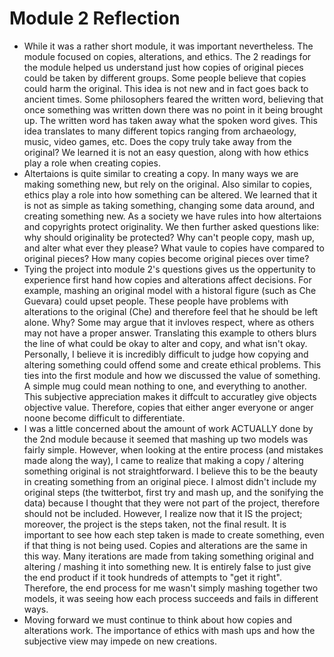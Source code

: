 # Module 2 Reflection
- While it was a rather short module, it was important nevertheless. The module focused on copies, alterations, and ethics. The 2 readings for the module helped us understand just how copies of original pieces could be taken by different groups. Some people believe that copies could harm the original. This idea is not new and in fact goes back to ancient times. Some philosophers feared the written word, believing that once something was written down there was no point in it being brought up. The written word has taken away what the spoken word gives. This idea translates to many different topics ranging from archaeology, music, video games, etc. Does the copy truly take away from the original? We learned it is not an easy question, along with how ethics play a role when creating copies. 
- Altertaions is quite similar to creating a copy. In many ways we are making something new, but rely on the original. Also similar to copies, ethics play a role into how something can be altered. We learned that it is not as simple as taking something, changing some data around, and creating something new. As a society we have rules into how altertaions and copyrights protect originality. We then further asked questions like: why should originality be protected? Why can't people copy, mash up, and alter what ever they please? What vaule to copies have compared to original pieces? How many copies become original pieces over time? 
- Tying the project into module 2's questions gives us the oppertunity to experience first hand how copies and alterations affect decisions. For example, mashing an original model with a historal figure (such as Che Guevara) could upset people. These people have problems with alterations to the original (Che) and therefore feel that he should be left alone. Why? Some may argue that it invloves respect, where as others may not have a proper answer. Translating this example to others blurs the line of what could be okay to alter and copy, and what isn't okay. Personally, I believe it is incredibly difficult to judge how copying and altering something could offend some and create ethical problems. This ties into the first module and how we discussed the value of something. A simple mug could mean nothing to one, and everything to another. This subjective appreciation makes it diffcult to accuratley give objects objective value. Therefore, copies that either anger everyone or anger noone become difficult to differentiate. 
- I was a little concerned about the amount of work ACTUALLY done by the 2nd module because it seemed that mashing up two models was fairly simple. However, when looking at the entire process (and mistakes made along the way), I came to realize that making a copy / altering something original is not straightforward. I believe this to be the beauty in creating something from an original piece. I almost didn't include my original steps (the twitterbot, first try and mash up, and the sonifying the data) because I thought that they were not part of the project, therefore should not be included. However, I realize now that it IS the project; moreover, the project is the steps taken, not the final result. It is important to see how each step taken is made to create something, even if that thing is not being used. Copies and alterations are the same in this way. Many iterations are made from taking something original and altering / mashing it into something new. It is entirely false to just give the end product if it took hundreds of attempts to "get it right". Therefore, the end process for me wasn't simply mashing together two models, it was seeing how each process succeeds and fails in different ways.
- Moving forward we must continue to think about how copies and alterations work. The importance of ethics with mash ups and how the subjective view may impede on new creations. 
